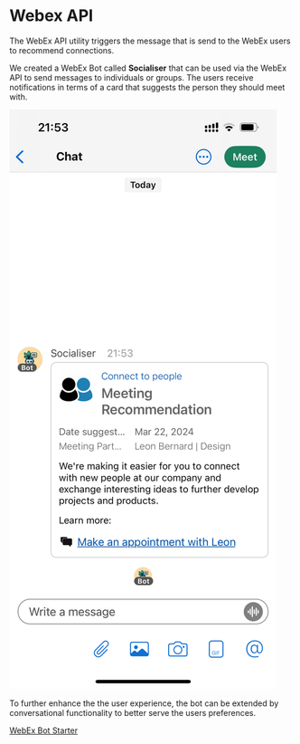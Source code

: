 # Webex API

The WebEx API utility triggers the message that is send to the WebEx users to recommend connections.

We created a WebEx Bot called **Socialiser** that can be used via the WebEx API to send messages to individuals or groups. The users receive notifications in terms of a card that suggests the person they should meet with. 

![Screenshot](Screenshot.PNG)

To further enhance the the user experience, the bot can be extended by conversational functionality to better serve the users preferences. 

[WebEx Bot Starter](https://github.com/NRS-LeonBernard/webex-bot-starter)